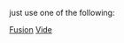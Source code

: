 just use one of the following:

[Fusion](https://github.com/dphfox/Fusion)
[Vide](https://github.com/centau/vide)
